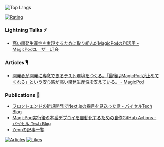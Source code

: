 <!-- ### Hi there 👋 -->

<!--
**t-jimbo/t-jimbo** is a ✨ _special_ ✨ repository because its `README.md` (this file) appears on your GitHub profile.

Here are some ideas to get you started:

- 🔭 I’m currently working on ...
- 🌱 I’m currently learning ...
- 👯 I’m looking to collaborate on ...
- 🤔 I’m looking for help with ...
- 💬 Ask me about ...
- 📫 How to reach me: ...
- 😄 Pronouns: ...
- ⚡ Fun fact: ...
-->

![Top Langs](https://github-readme-stats.vercel.app/api/top-langs/?username=t-jimbo&layout=compact)

[![Rating](https://badgen.org/img/atcoder/jimbeem/rating/algorithm?style=for-the-badge)](https://atcoder.jp/users/jimbeem?contestType=algo)

### Lightning Talks ⚡

- [高い開発生産性を実現するために取り組んだMagicPodの利活用 - MagicPodユーザーLT会](https://speakerdeck.com/jimbo/gao-ikai-fa-sheng-chan-xing-woshi-xian-surutameniqu-rizu-ndamagicpodnoli-huo-yong)

### Articles 🎙️

- [開発者が開発に専念できるテスト環境をつくる。「最後はMagicPodが止めてくれる」という安心感が高い開発生産性を支えている。 - MagicPod](https://magicpod.com/customer-stories/buysell/)

### Publications 📖

- [フロントエンドの新規開発でNext.jsの採用を見送った話 - バイセルTech Blog](https://tech.buysell-technologies.com/entry/adventcalendar2023-12-10)
- [MagicPod実行後の本番デプロイを自動化するための自作GitHub Actions - バイセル Tech Blog](https://tech.buysell-technologies.com/entry/magicpod-action)
- [Zennの記事一覧](https://zenn.dev/jimbeem)

[![Articles](https://badgen.org/img/zenn/jimbeem/articles?style=for-the-badge)](https://zenn.dev/jimbeem)
[![Likes](https://badgen.org/img/zenn/jimbeem/likes?style=for-the-badge)](https://zenn.dev/jimbeem)

